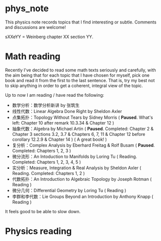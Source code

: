 # phys_note

This physics note records topics that I find interesting or subtle. Comments and discussions are welcome!

sXXeYY = Weinberg chapter XX section YY.



# Math reading

Recently I've decided to read some math texts seriously and carefully, with the aim being that for each topic that I have chosen for myself, pick one book and read it from the first to the last sentence. That is, try my best not to skip anything in order to get a coherent, integral view of the topic.

Up to now I am reading / have read the following:

+ 数学分析：数学分析新讲 by 张筑生
+ 线性代数：Linear Algebra Done Right by Sheldon Axler
+ 点集拓扑：Topology Without Tears by Sidney Morris ( **Paused**. What's left: Chapter 10 after remark 10.3.34 & Chapter 12 )
+ 抽象代数：Algebra by Michael Artin ( **Paused**. Completed: Chapter 2 & Chapter 3 sections 3.2, 3.7 & Chapters 6, 7, 11 & Chapter 12 before corollary 12.2.9 & Chapter 14 ) ( A great book! )
+ 复分析：Complex Analysis by Eberhard Freitag & Rolf Busam ( **Paused**. Completed: Chapters 1, 2, 3 )
+ 微分流形：An Intoduction to Manifolds by Loring Tu ( Reading. Completed: Chapters 1, 2, 3, 4, 5 )
+ 实分析：Measure, Integration & Real Analysis by Sheldon Axler ( Reading. Completed: Chapters 1, 2 )
+ 代数拓扑：An Introduction to Algebraic Topology by Joseph Rotman ( Reading )
+ 微分几何：Differential Geometry by Loring Tu ( Reading )
+ 李群和李代数：Lie Groups Beyond an Introduction by Anthony Knapp ( Reading )

It feels good to be able to slow down.



# Physics reading
